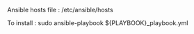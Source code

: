 
Ansible hosts file : /etc/ansible/hosts

To install : 
sudo ansible-playbook  ${PLAYBOOK}_playbook.yml